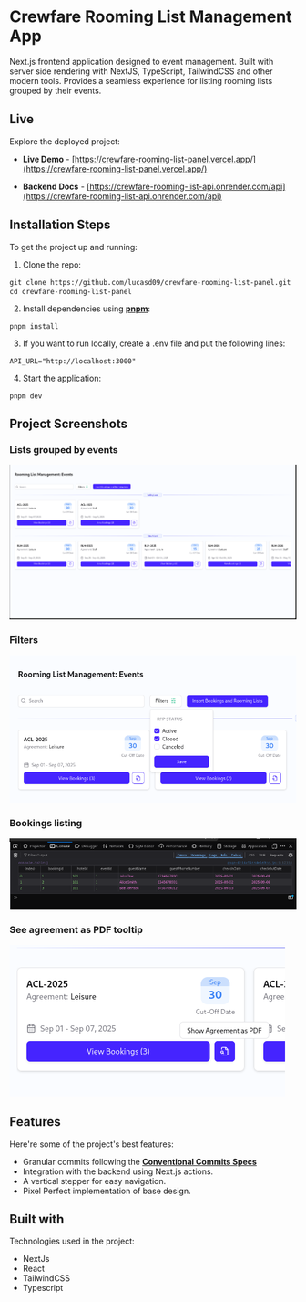 # Crewfare Rooming List Management App #

Next.js frontend application designed to event management. Built with server side rendering with NextJS, TypeScript, TailwindCSS and other modern tools. Provides a seamless experience for listing rooming lists grouped by their events.

## Live ##

Explore the deployed project:

- **Live Demo** - [https://crewfare-rooming-list-panel.vercel.app/](https://crewfare-rooming-list-panel.vercel.app/)

- **Backend Docs** - [https://crewfare-rooming-list-api.onrender.com/api](https://crewfare-rooming-list-api.onrender.com/api)

## Installation Steps ##

To get the project up and running:

1. Clone the repo:

  ```shell
  git clone https://github.com/lucasd09/crewfare-rooming-list-panel.git
  cd crewfare-rooming-list-panel
  ```

2. Install dependencies using **[pnpm](https://pnpm.io/installation)**:

  ```shell
  pnpm install
  ```
3. If you want to run locally, create a .env file and put the following lines:

  ```
  API_URL="http://localhost:3000"

  ```

4. Start the application:

  ```shell
  pnpm dev
  ```

## Project Screenshots ##

### Lists grouped by events ###

![Lists grouped by events](./public/lists-by-events.png)

### Filters ###

![Filters](./public/filters.png)

### Bookings listing ###

![Bookings listing](./public/bookings-listing.png)

### See agreement as PDF tooltip ###

![See agreement as PDF tooltip](./public/see-agreement-pdf.png)

## Features ##

Here're some of the project's best features:

- Granular commits following the **[Conventional Commits Specs](https://www.conventionalcommits.org/en/v1.0.0/)**
- Integration with the backend using Next.js actions.
- A vertical stepper for easy navigation.
- Pixel Perfect implementation of base design.

## Built with ##

Technologies used in the project:

- NextJs
- React
- TailwindCSS
- Typescript
